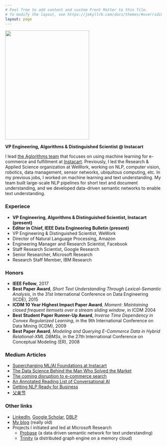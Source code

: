 ```yaml
---
# Feel free to add content and custom Front Matter to this file.
# To modify the layout, see https://jekyllrb.com/docs/themes/#overriding-theme-defaults
layout: page
---
```

<img width="270" height="350" src="{{site.baseurl}}/haixun.jpg">

**VP Engineering, Algorithms & Distinguished Scientist @ Instacart**

I lead [the Aglorithms
team](https://tech.instacart.com/a-small-engineering-team-with-a-big-impact-40184c40d7e)
that focuses on using machine learning for e-commerce and fulfillment
at [Instacart](https://www.instacart.com). Previously, I led the
Research & Applied Science organization at WeWork, working on NLP,
computer vision, robotics, data management, sensor networks,
ubiquitous computing, etc. In my previous jobs, I worked on machine
learning and text understanding. My team built large-scale NLP
pipelines for short text and document understanding, and we developed
data-driven semantic networks to enable text understanding.

### Experiece

* **VP Engineering, Algorithms & Distinguished Scientist, Instacart (present)**
* **Editor in Chief, IEEE Data Engineering Bulletin (present)**
* VP Engineering & Distinguished Scientist, WeWork
* Director of Natural Language Processing, Amazon
* Engineering Manager and Research Scientist, Facebook
* Staff Research Scientist, Google Research
* Senior Researcher, Microsoft Research
* Research Staff Member, IBM Research


### Honors

* **IEEE Fellow**, 2017
* **Best Paper Award**, *Short Text Understanding Through Lexical-Semantic Analysis*, in the 31st International Conference on Data Engineering (ICDE), 2015
* **ICDM 10 Year Highest Impact Paper Award**, *Moment: Maintaining closed frequent itemsets over a stream sliding window*, in ICDM 2004
* **Best Student Paper Runner-Up Award**, *Inverse Time Dependency in Convex Regularized Learning*, in the 9th International Conference on Data Mining (ICDM), 2009 
* **Best Paper Award**, *Modeling and Querying E-Commerce Data in Hybrid Relational-XML DBMSs*, in the 27th International Conference on Conceptual Modeling (ER), 2008

### Medium Articles
* [Supercharging ML/AI Foundations at Instacart](https://medium.com/p/d48214a2b511)
* [The Data Science Behind the Man Who Solved the Market](https://medium.com/swlh/the-data-science-behind-the-man-who-solved-the-market-1398ed6ed35e)
* [The coming disruption to e-commerce search](https://medium.com/gobeyond-ai/the-coming-disruption-in-e-commerce-search-3ffa0eb9a5d9)
* [An Annotated Reading List of Conversational AI](https://medium.com/gobeyond-ai/a-reading-list-and-mini-survey-of-conversational-ai-32fceea97180)
* [Getting NLP Ready for Business](https://medium.com/gobeyond-ai/getting-nlp-ready-for-business-4cc96d81c933)
* [父亲节](https://medium.com/@haixun/%E7%88%B6%E4%BA%B2%E8%8A%82-ae67a6005d9c)

### Other links

* [LinkedIn](https://www.linkedin.com/in/haixun/), [Google Scholar](https://scholar.google.com/citations?user=Q1mcglAAAAAJ&hl=en), [DBLP](https://dblp.org/pers/hd/w/Wang:Haixun)
* [My blog](http://haixunwang.spaces.live.com) (really old)
* Projects I initiated and led at Microsoft  Research
    - [Probase](probase.html) (a data driven semantic network for text understanding)
    - [Trinity](trinity.html) (a distributed graph engine on a memory cloud)
